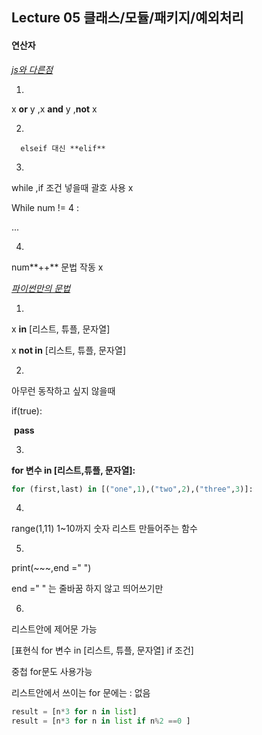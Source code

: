 ## Lecture 05 클래스/모듈/패키지/예외처리

#### 연산자

<u>*js와 다른점*</u>

1. 

   x **or** y ,x **and** y ,**not** x

  2.

 	  elseif 대신 **elif**

3. 

   while ,if 조건 넣을때 괄호 사용 x

   While num != 4 : 

   ...

4. 

   num**++** 문법 작동 x



<u>*파이썬만의 문법*</u>

1. 

   x **in** [리스트, 튜플, 문자열]

   x **not in** [리스트, 튜플, 문자열]

2. 

   아무런 동작하고 싶지 않을때

   if(true):

   ​	**pass**	

3. 

   **for 변수 in [리스트,튜플, 문자열]:**

   ```python
   for (first,last) in [("one",1),("two",2),("three",3)]:
   ```

4. 

   range(1,11)  1~10까지 숫자 리스트 만들어주는 함수

5. 

   print(~~~,end =" ") 

   end =" " 는 줄바꿈 하지 않고 띄어쓰기만 

6. 

   리스트안에 제어문 가능

   [표현식 for 변수 in [리스트, 튜플, 문자열] if 조건] 

   중첩 for문도 사용가능

   리스트안에서 쓰이는 for 문에는 : 없음

   ```python
   result = [n*3 for n in list]
   result = [n*3 for n in list if n%2 ==0 ]
   ```

   